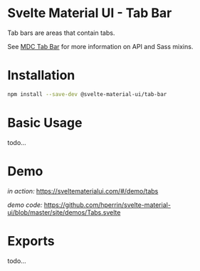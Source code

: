 # Svelte Material UI - Tab Bar

Tab bars are areas that contain tabs.

See [MDC Tab Bar](https://material.io/develop/web/components/tabs/tab-bar/) for more information on API and Sass mixins.

# Installation

```sh
npm install --save-dev @svelte-material-ui/tab-bar
```

# Basic Usage

todo...

# Demo

*in action:* https://sveltematerialui.com/#/demo/tabs

*demo code:* https://github.com/hperrin/svelte-material-ui/blob/master/site/demos/Tabs.svelte

# Exports

todo...